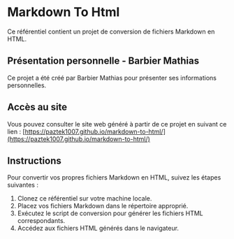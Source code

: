 # Markdown To Html

Ce référentiel contient un projet de conversion de fichiers Markdown en HTML.

## Présentation personnelle - Barbier Mathias

Ce projet a été créé par Barbier Mathias pour présenter ses informations personnelles.

## Accès au site

Vous pouvez consulter le site web généré à partir de ce projet en suivant ce lien : [https://paztek1007.github.io/markdown-to-html/](https://paztek1007.github.io/markdown-to-html/)

## Instructions

Pour convertir vos propres fichiers Markdown en HTML, suivez les étapes suivantes :

1. Clonez ce référentiel sur votre machine locale.
2. Placez vos fichiers Markdown dans le répertoire approprié.
3. Exécutez le script de conversion pour générer les fichiers HTML correspondants.
4. Accédez aux fichiers HTML générés dans le navigateur.

